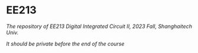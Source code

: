 # EE213
*The repository of EE213 Digital Integrated Circuit II, 2023 Fall, Shanghaitech Univ.*

*It should be private before the end of the course*
